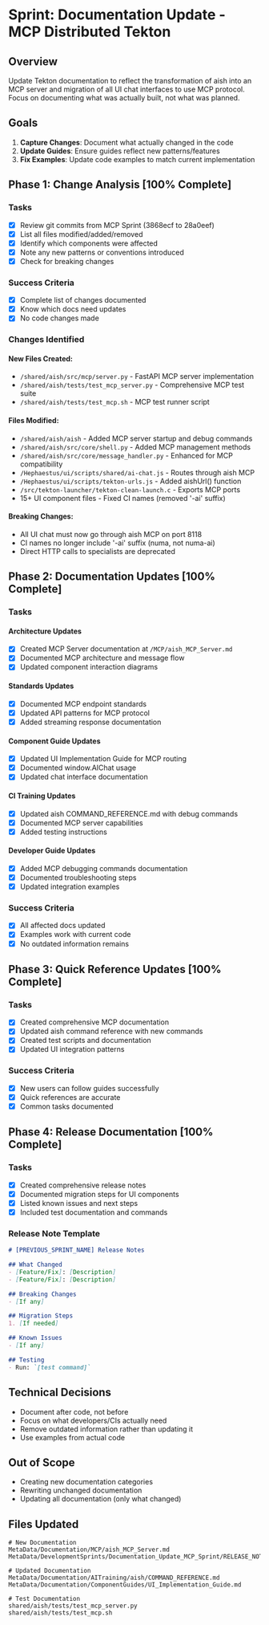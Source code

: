 # Sprint: Documentation Update - MCP Distributed Tekton

## Overview
Update Tekton documentation to reflect the transformation of aish into an MCP server and migration of all UI chat interfaces to use MCP protocol. Focus on documenting what was actually built, not what was planned.

## Goals
1. **Capture Changes**: Document what actually changed in the code
2. **Update Guides**: Ensure guides reflect new patterns/features
3. **Fix Examples**: Update code examples to match current implementation

## Phase 1: Change Analysis [100% Complete]

### Tasks
- [x] Review git commits from MCP Sprint (3868ecf to 28a0eef)
- [x] List all files modified/added/removed
- [x] Identify which components were affected
- [x] Note any new patterns or conventions introduced
- [x] Check for breaking changes

### Success Criteria
- [x] Complete list of changes documented
- [x] Know which docs need updates
- [x] No code changes made

### Changes Identified

#### New Files Created:
- `/shared/aish/src/mcp/server.py` - FastAPI MCP server implementation
- `/shared/aish/tests/test_mcp_server.py` - Comprehensive MCP test suite
- `/shared/aish/tests/test_mcp.sh` - MCP test runner script

#### Files Modified:
- `/shared/aish/aish` - Added MCP server startup and debug commands
- `/shared/aish/src/core/shell.py` - Added MCP management methods
- `/shared/aish/src/core/message_handler.py` - Enhanced for MCP compatibility
- `/Hephaestus/ui/scripts/shared/ai-chat.js` - Routes through aish MCP
- `/Hephaestus/ui/scripts/tekton-urls.js` - Added aishUrl() function
- `/src/tekton-launcher/tekton-clean-launch.c` - Exports MCP ports
- 15+ UI component files - Fixed CI names (removed '-ai' suffix)

#### Breaking Changes:
- All UI chat must now go through aish MCP on port 8118
- CI names no longer include '-ai' suffix (numa, not numa-ai)
- Direct HTTP calls to specialists are deprecated

## Phase 2: Documentation Updates [100% Complete]

### Tasks
#### Architecture Updates
- [x] Created MCP Server documentation at `/MCP/aish_MCP_Server.md`
- [x] Documented MCP architecture and message flow
- [x] Updated component interaction diagrams

#### Standards Updates  
- [x] Documented MCP endpoint standards
- [x] Updated API patterns for MCP protocol
- [x] Added streaming response documentation

#### Component Guide Updates
- [x] Updated UI Implementation Guide for MCP routing
- [x] Documented window.AIChat usage
- [x] Updated chat interface documentation

#### CI Training Updates
- [x] Updated aish COMMAND_REFERENCE.md with debug commands
- [x] Documented MCP server capabilities
- [x] Added testing instructions

#### Developer Guide Updates
- [x] Added MCP debugging commands documentation
- [x] Documented troubleshooting steps
- [x] Updated integration examples

### Success Criteria
- [x] All affected docs updated
- [x] Examples work with current code
- [x] No outdated information remains

## Phase 3: Quick Reference Updates [100% Complete]

### Tasks
- [x] Created comprehensive MCP documentation
- [x] Updated aish command reference with new commands
- [x] Created test scripts and documentation
- [x] Updated UI integration patterns

### Success Criteria
- [x] New users can follow guides successfully
- [x] Quick references are accurate
- [x] Common tasks documented

## Phase 4: Release Documentation [100% Complete]

### Tasks
- [x] Created comprehensive release notes
- [x] Documented migration steps for UI components
- [x] Listed known issues and next steps
- [x] Included test documentation and commands

### Release Note Template
```markdown
# [PREVIOUS_SPRINT_NAME] Release Notes

## What Changed
- [Feature/Fix]: [Description]
- [Feature/Fix]: [Description]

## Breaking Changes
- [If any]

## Migration Steps
1. [If needed]

## Known Issues
- [If any]

## Testing
- Run: `[test command]`
```

## Technical Decisions
- Document after code, not before
- Focus on what developers/CIs actually need
- Remove outdated information rather than updating it
- Use examples from actual code

## Out of Scope
- Creating new documentation categories
- Rewriting unchanged documentation
- Updating all documentation (only what changed)

## Files Updated
```
# New Documentation
MetaData/Documentation/MCP/aish_MCP_Server.md
MetaData/DevelopmentSprints/Documentation_Update_MCP_Sprint/RELEASE_NOTES.md

# Updated Documentation
MetaData/Documentation/AITraining/aish/COMMAND_REFERENCE.md
MetaData/Documentation/ComponentGuides/UI_Implementation_Guide.md

# Test Documentation
shared/aish/tests/test_mcp_server.py
shared/aish/tests/test_mcp.sh
```